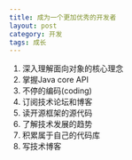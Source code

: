 ```yaml
---
title: 成为一个更加优秀的开发者
layout: post
category: 开发 
tags: 成长
---
```


1. 深入理解面向对象的核心理念
2. 掌握Java core API
3. 不停的编码(coding)
4. 订阅技术论坛和博客
6. 读开源框架的源代码
7. 了解技术发展的趋势
8. 积累属于自己的代码库
10. 写技术博客
